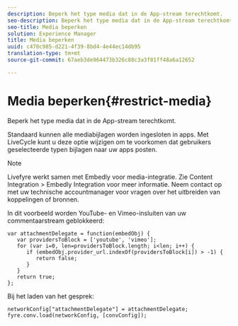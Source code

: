 ```yaml
---
description: Beperk het type media dat in de App-stream terechtkomt.
seo-description: Beperk het type media dat in de App-stream terechtkomt.
seo-title: Media beperken
solution: Experience Manager
title: Media beperken
uuid: c470c985-d221-4f39-8bd4-4e44ec14db95
translation-type: tm+mt
source-git-commit: 67aeb3de964473b326c88c3a3f81ff48a6a12652

---
```



# Media beperken{#restrict-media}

Beperk het type media dat in de App-stream terechtkomt.

Standaard kunnen alle mediabijlagen worden ingesloten in apps. Met LiveCycle kunt u deze optie wijzigen om te voorkomen dat gebruikers geselecteerde typen bijlagen naar uw apps posten.

>[!NOTE]
>
>Livefyre werkt samen met Embedly voor media-integratie. Zie Content Integration > Embedly Integration voor meer informatie. Neem contact op met uw technische accountmanager voor vragen over het uitbreiden van koppelingen of bronnen.

In dit voorbeeld worden YouTube- en Vimeo-insluiten van uw commentaarstream geblokkeerd:

```
var attachmentDelegate = function(embedObj) { 
   var providersToBlock = ['youtube', 'vimeo']; 
   for (var i=0, len=providersToBlock.length; i<len; i++) { 
      if (embedObj.provider_url.indexOf(providersToBlock[i]) > -1) { 
         return false; 
      } 
   } 
   return true; 
};
```

Bij het laden van het gesprek:

```
networkConfig["attachmentDelegate"] = attachmentDelegate; 
fyre.conv.load(networkConfig, [convConfig]);
```

